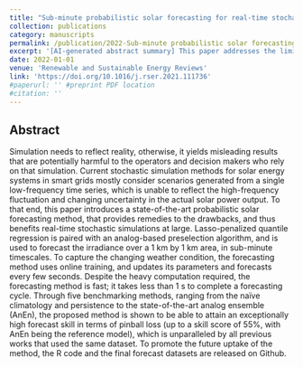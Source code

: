 ```yaml
---
title: "Sub-minute probabilistic solar forecasting for real-time stochastic simulations."
collection: publications
category: manuscripts
permalink: /publication/2022-Sub-minute probabilistic solar forecasting
excerpt: '[AI-generated abstract summary] This paper addresses the limitations of current stochastic simulations for solar energy systems, which often fail to reflect high-frequency fluctuations and changing uncertainties in solar power output. It introduces a cutting-edge probabilistic solar forecasting method that enhances real-time simulations. The method combines lasso-penalized quantile regression with an analog-based preselection algorithm, forecasting irradiance over small areas at sub-minute timescales. By using online training, the model updates its parameters and forecasts every few seconds. Despite its computational demands, it completes each forecasting cycle in under one second. Compared to five benchmarking methods, including analog ensemble (AnEn), the proposed method significantly improves forecast accuracy, achieving up to a 55% skill score. The R code and datasets are publicly available on Github to encourage future adoption. '
date: 2022-01-01
venue: 'Renewable and Sustainable Energy Reviews'
link: 'https://doi.org/10.1016/j.rser.2021.111736'
#paperurl: '' #preprint PDF location
#citation: ''
---
```


<h2> Abstract </h2>
Simulation needs to reflect reality, otherwise, it yields misleading results that are potentially harmful to the operators and decision makers who rely on that simulation. Current stochastic simulation methods for solar energy systems in smart grids mostly consider scenarios generated from a single low-frequency time series, which is unable to reflect the high-frequency fluctuation and changing uncertainty in the actual solar power output. To that end, this paper introduces a state-of-the-art probabilistic solar forecasting method, that provides remedies to the drawbacks, and thus benefits real-time stochastic simulations at large. Lasso-penalized quantile regression is paired with an analog-based preselection algorithm, and is used to forecast the irradiance over a 1 km by 1 km area, in sub-minute timescales. To capture the changing weather condition, the forecasting method uses online training, and updates its parameters and forecasts every few seconds. Despite the heavy computation required, the forecasting method is fast; it takes less than 1 s to complete a forecasting cycle. Through five benchmarking methods, ranging from the naïve climatology and persistence to the state-of-the-art analog ensemble (AnEn), the proposed method is shown to be able to attain an exceptionally high forecast skill in terms of pinball loss (up to a skill score of 55%, with AnEn being the reference model), which is unparalleled by all previous works that used the same dataset. To promote the future uptake of the method, the R code and the final forecast datasets are released on Github.
